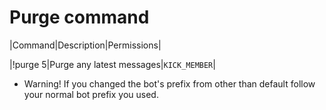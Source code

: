 # Purge command

|Command|Description|Permissions|

|!purge 5|Purge any latest messages|`KICK_MEMBER`|


* Warning! If you changed the bot's prefix from other than default follow your normal bot prefix you used.